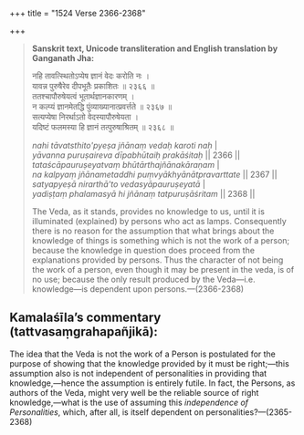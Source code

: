 +++
title = "1524 Verse 2366-2368"

+++
> **Sanskrit text, Unicode transliteration and English translation by Ganganath Jha:** 
>
> नहि तावत्स्थितोऽप्येष ज्ञानं वेदः करोति नः ।  
> यावन्न पुरुषैरेव दीपभूतैः प्रकाशितः ॥ २३६६ ॥  
> ततश्चापौरुषेयत्वं भूतार्थज्ञानकारणम् ।  
> न कल्प्यं ज्ञानमेतद्धि पुंव्याख्यानात्प्रवर्त्तते ॥ २३६७ ॥  
> सत्यप्येषा निरर्थाऽतो वेदस्यापौरुषेयता ।  
> यदिष्टं फलमस्या हि ज्ञानं तत्पुरुषाश्रितम् ॥ २३६८ ॥ 
>
> *nahi tāvatsthito'pyeṣa jñānaṃ vedaḥ karoti naḥ* \|  
> *yāvanna puruṣaireva dīpabhūtaiḥ prakāśitaḥ* \|\| 2366 \|\|  
> *tataścāpauruṣeyatvaṃ bhūtārthajñānakāraṇam* \|  
> *na kalpyaṃ jñānametaddhi puṃvyākhyānātpravarttate* \|\| 2367 \|\|  
> *satyapyeṣā nirarthā'to vedasyāpauruṣeyatā* \|  
> *yadiṣṭaṃ phalamasyā hi jñānaṃ tatpuruṣāśritam* \|\| 2368 \|\| 
>
> The Veda, as it stands, provides no knowledge to us, until it is illuminated (explained) by persons who act as lamps. Consequently there is no reason for the assumption that what brings about the knowledge of things is something which is not the work of a person; because the knowledge in question does proceed from the explanations provided by persons. Thus the character of not being the work of a person, even though it may be present in the veda, is of no use; because the only result produced by the Veda—i.e. knowledge—is dependent upon persons.—(2366-2368)



## Kamalaśīla’s commentary (tattvasaṃgrahapañjikā):

The idea that the Veda is not the work of a Person is postulated for the purpose of showing that the knowledge provided by it must be right;—this assumption also is not independent of personalities in providing that knowledge,—hence the assumption is entirely futile. In fact, the Persons, as authors of the Veda, might very well be the reliable source of right knowledge,—what is the use of assuming this *independence of Personalities*, which, after all, is itself dependent on personalities?—(2365-2368)


